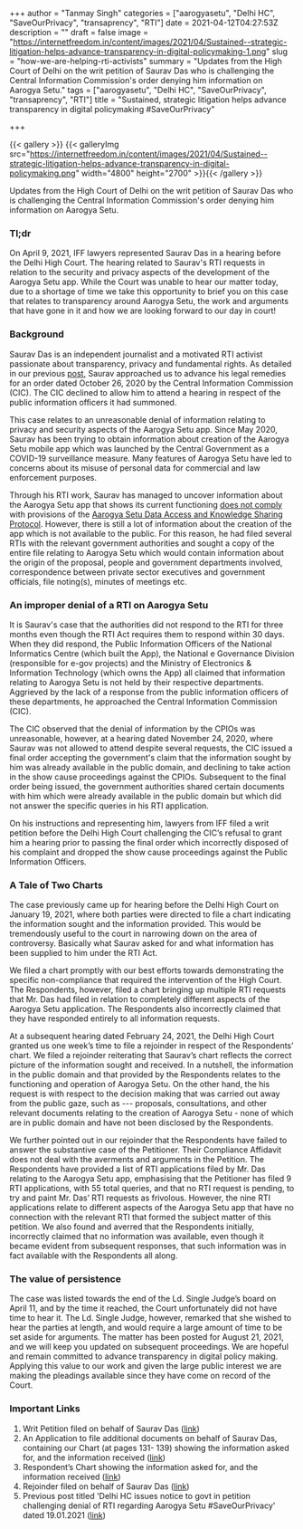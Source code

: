 +++
author = "Tanmay Singh"
categories = ["aarogyasetu", "Delhi HC", "SaveOurPrivacy", "transaprency", "RTI"]
date = 2021-04-12T04:27:53Z
description = ""
draft = false
image = "https://internetfreedom.in/content/images/2021/04/Sustained--strategic-litigation-helps-advance-transparency-in-digital-policymaking-1.png"
slug = "how-we-are-helping-rti-activists"
summary = "Updates from the High Court of Delhi on the writ petition of Saurav Das who is challenging the Central Information Commission's order denying him information on Aarogya Setu."
tags = ["aarogyasetu", "Delhi HC", "SaveOurPrivacy", "transaprency", "RTI"]
title = "Sustained, strategic litigation helps advance transparency in digital policymaking #SaveOurPrivacy"

+++


{{< gallery >}}
{{< galleryImg  src="https://internetfreedom.in/content/images/2021/04/Sustained--strategic-litigation-helps-advance-transparency-in-digital-policymaking.png" width="4800" height="2700" >}}{{< /gallery >}}

Updates from the High Court of Delhi on the writ petition of Saurav Das who is challenging the Central Information Commission's order denying him information on Aarogya Setu.

### Tl;dr

On April 9, 2021, IFF lawyers represented Saurav Das in a hearing before the Delhi High Court. The hearing related to Saurav's RTI requests in relation to the security and privacy aspects of the development of the Aarogya Setu app. While the Court was unable to hear our matter today, due to a shortage of time we take this opportunity to brief you on this case that relates to transparency around Aarogya Setu, the work and arguments that have gone in it and how we are looking forward to our day in court!

### Background

Saurav Das is an independent journalist and a motivated RTI activist passionate about transparency, privacy and fundamental rights. As detailed in our previous [post](https://internetfreedom.in/delhi-hc-hearing-aarogya-setu/), Saurav approached us to advance his legal remedies for an order dated October 26, 2020 by the Central Information Commission (CIC). The CIC declined to allow him to attend a hearing in respect of the public information officers it had summoned.

This case relates to an unreasonable denial of information relating to  privacy and security aspects of the Aarogya Setu app. Since May 2020, Saurav has been trying to obtain information about creation of the Aarogya Setu mobile app which was launched by the Central Government as a COVID-19 surveillance measure. Many features of Aarogya Setu have led to concerns about its misuse of personal data for commercial and law enforcement purposes.

Through his RTI work, Saurav has managed to uncover information about the Aarogya Setu app that shows  its current functioning [does not comply](https://www.thequint.com/news/india/exclusive-govt-fails-to-implement-its-own-data-protection-safeguards-under-aarogya-setu-protocol) with provisions of the [Aarogya Setu Data Access and Knowledge Sharing Protocol](https://internetfreedom.in/we-studied-the-protocol-and-no-this-doesnt-sufficiently-protect-your-privacy/). However, there is still a lot of information about the creation of the app which is not available to the public. For this reason, he had filed several RTIs with the relevant government authorities and sought a copy of the entire file relating to Aarogya Setu which would contain information about the origin of the proposal, people and government departments involved, correspondence between private sector executives and government officials, file noting(s), minutes of meetings etc.

### An improper denial of a RTI on Aarogya Setu

It is Saurav's case that the authorities did not respond to the RTI for three months even though the RTI Act requires them to respond within 30 days. When they did respond, the Public Information Officers of the National Informatics Centre (which built the App), the National e Governance Division (responsible for e-gov projects) and the Ministry of Electronics & Information Technology (which owns the App) all claimed that information relating to Aarogya Setu is not held by their respective departments. Aggrieved by the lack of a response from the public information officers of these departments, he approached the Central Information Commission (CIC).

The CIC observed that the denial of information by the CPIOs was unreasonable, however, at a hearing dated November 24, 2020, where Saurav was not allowed to attend despite several requests, the CIC issued a final order accepting the government's claim that the information sought by him was already available in the public domain, and declining to take action in the show cause proceedings against the CPIOs. Subsequent to the final order being issued, the government authorities shared certain documents with him which were already available in the public domain but which did not answer the specific queries in his RTI application.

On his instructions and representing him, lawyers from IFF filed a writ petition before the Delhi High Court challenging the CIC’s refusal to grant him a hearing prior to passing the final order which incorrectly disposed of his complaint and dropped the show cause proceedings against the Public Information Officers.

### A Tale of Two Charts

The case previously came up for hearing before the Delhi High Court on January 19, 2021, where both parties were directed to file a chart indicating the information sought and the information provided. This would be tremendously useful to the court in narrowing down on the area of controversy. Basically what Saurav asked for and what information has been supplied to him under the RTI Act.

We filed a chart promptly with our best efforts towards demonstrating the specific non-compliance that required the intervention of the High Court. The Respondents, however, filed a chart bringing up multiple RTI requests that Mr. Das had filed in relation to completely different aspects of the Aarogya Setu application. The Respondents also incorrectly claimed that they have responded entirely to all information requests.

At a subsequent hearing dated February 24, 2021, the Delhi High Court granted us one week’s time to file a rejoinder in respect of the Respondents’ chart. We filed a rejoinder reiterating that Saurav’s chart reflects the correct picture of the information sought and received. In a nutshell, the information in the public domain and that provided by the Respondents relates to the functioning and operation of Aarogya Setu. On the other hand, the his request is with respect to the decision making that was carried out away from the public gaze, such as --- proposals, consultations, and other relevant documents relating to the creation of Aarogya Setu - none of which are in public domain and have not been disclosed by the Respondents.

We further pointed out in our rejoinder that the Respondents have failed to answer the substantive case of the Petitioner. Their Compliance Affidavit does not deal with the averments and arguments in the Petition. The Respondents have provided a list of RTI applications filed by Mr. Das relating to  the Aarogya Setu app, emphasising that the Petitioner has filed 9 RTI applications, with 55 total queries, and that no RTI request is pending, to try and paint Mr. Das’ RTI requests as frivolous. However, the nine RTI applications relate to different aspects of the Aarogya Setu app that have no connection with the relevant RTI that formed the subject matter of this petition. We also found and averred that the Respondents initially, incorrectly claimed that no information was available, even though it became evident from subsequent responses, that such information was in fact available with the Respondents all along.

### The value of persistence

The case was listed towards the end of the Ld. Single Judge’s board on April 11, and by the time it reached, the Court unfortunately did not have time to hear it. The Ld. Single Judge, however, remarked that she wished to hear the parties at length, and would require a large amount of time to be set aside for arguments. The matter has been posted for August 21, 2021, and we will keep you updated on subsequent proceedings. We are hopeful and remain committed to advance transparency in digital policy making. Applying this value to our work and given the large public interest we are making the pleadings available since they have come on record of the Court.

### Important Links

1. Writ Petition filed on behalf of Saurav Das ([link](https://drive.google.com/file/d/1n-3b6CPmRfDpAyN86XkdD_wgRqzXjKpD/view?usp=sharing))
2. An Application to file additional documents on behalf of Saurav Das, containing our Chart (at pages 131- 139) showing the information asked for, and the information received ([link](https://drive.google.com/file/d/1Ao2iQaSYkc0qksH9X9Ek8c7w-p2Xg5hN/view?usp=sharing))
3. Respondent’s Chart showing the information asked for, and the information received ([link](https://drive.google.com/file/d/1APxXu75K1tEoi_tjC2g4TDe9tsceYjS-/view?usp=sharing))
4. Rejoinder filed on behalf of Saurav Das ([link](https://drive.google.com/file/d/1GDK3B-4vtCS1Co3-ExGDHjgQvBA6Kzjj/view?usp=sharing))
5. Previous post titled 'Delhi HC issues notice to govt in petition challenging denial of RTI regarding Aarogya Setu #SaveOurPrivacy' dated 19.01.2021 ([link](https://internetfreedom.in/delhi-hc-hearing-aarogya-setu/))







